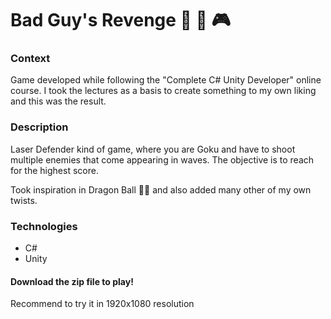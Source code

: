 # Bad Guy's Revenge :dragon: :basketball: :video_game:

### Context
Game developed while following the "Complete C# Unity Developer" online course. I took the lectures as a basis to create something to my own liking and this was the result.

### Description
Laser Defender kind of game, where you are Goku and have to shoot multiple enemies that come appearing in waves.
The objective is to reach for the highest score.

Took inspiration in Dragon Ball :dragon::basketball: and also added many other of my own twists.

### Technologies
* C#
* Unity

#### Download the zip file to play! 
Recommend to try it in 1920x1080 resolution
